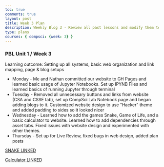 ```yaml
---
toc: true
comments: true
layout: post
title: Week 3 Plan
description: Weekly Blog 3 - Review all past lessons and modify them to complete "Hacks", learn Linux & Python Interaction
type: plans
courses: { compsci: {week: 3} }
---
```


<link rel = "stylesheet" href="index.css">


### PBL Unit 1 / Week 3
Learning outcome: Setting up all systems, basic web organization and link mapping, page & blog setups
- Monday - Me and Nathan committed our website to GH Pages and learned basic usage of Jupyter Notebooks. Set up IPYNB Files and learned basics of running Jupyter through terminal
- Tuesday - Removed all unnecessary buttons and links from website (CSA and CSSE tab), set up CompSci Lab Notebook page and began adding blogs to it. Customized website design to use "Hacker" theme and added padding to sides so it looked nicer
- Wednesday - Learned how to add the games Snake, Game of Life, and a basic calculator to website. Learned how to add dependencies through asset tabs. Fixed issues with website design and experimented with other themes.
- Thursday - Set up for Live Review, fixed bugs in web design, added plan posts

[SNAKE LINKED](https://rayyandarugar.github.io/student//frontend/snake)

[Calculator LINKED](https://rayyandarugar.github.io/student//techtalk/home_style)


